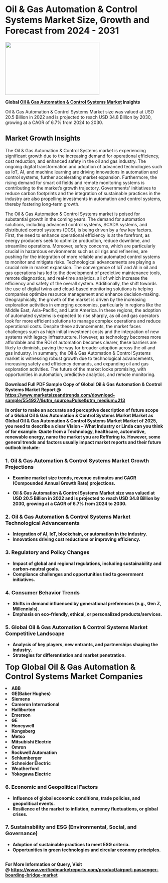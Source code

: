 <H1>Oil & Gas Automation & Control Systems Market Size, Growth and Forecast from 2024 - 2031</H1><img class="aligncenter size-medium wp-image-584254" src="https://thirdeyenews.in/wp-content/uploads/2024/09/Global-Market-Research-300x168.jpeg" alt="" width="300" height="168" /><p><strong>Global&nbsp;<a href="https://www.marketsizeandtrends.com/download-sample/554927/&amp;utm_source=Pulse&amp;utm_medium=213">Oil & Gas Automation & Control Systems Market</a> Insights</strong></p><p>Oil & Gas Automation & Control Systems Market size was valued at USD 20.5 Billion in 2022 and is projected to reach USD 34.8 Billion by 2030, growing at a CAGR of 6.7% from 2024 to 2030.</p><p><h2>Market Growth Insights</h2> <p>The Oil & Gas Automation & Control Systems market is experiencing significant growth due to the increasing demand for operational efficiency, cost reduction, and enhanced safety in the oil and gas industry. The ongoing digital transformation and adoption of advanced technologies such as IoT, AI, and machine learning are driving innovations in automation and control systems, further accelerating market expansion. Furthermore, the rising demand for smart oil fields and remote monitoring systems is contributing to the market’s growth trajectory. Governments' initiatives to reduce carbon footprints and the integration of sustainable practices in the industry are also propelling investments in automation and control systems, thereby fostering long-term growth.</p> <p><strong></strong></p> <p>The Oil & Gas Automation & Control Systems market is poised for substantial growth in the coming years. The demand for automation solutions, including advanced control systems, SCADA systems, and distributed control systems (DCS), is being driven by a few key factors. First, the need to enhance operational efficiency is at the forefront, as energy producers seek to optimize production, reduce downtime, and streamline operations. Moreover, safety concerns, which are particularly crucial in hazardous environments such as oil rigs and refineries, are pushing for the integration of more reliable and automated control systems to monitor and mitigate risks. Technological advancements are playing a crucial role in market expansion. The convergence of IoT and AI in oil and gas operations has led to the development of predictive maintenance tools, remote diagnostics, and real-time analytics, all of which increase the efficiency and safety of the overall system. Additionally, the shift towards the use of digital twins and cloud-based monitoring solutions is helping companies optimize resource management and enhance decision-making. Geographically, the growth of the market is driven by the increasing exploration activities in emerging economies, particularly in regions like the Middle East, Asia-Pacific, and Latin America. In these regions, the adoption of automated systems is expected to rise sharply, as oil and gas operators look for more efficient solutions to manage complex operations and reduce operational costs. Despite these advancements, the market faces challenges such as high initial investment costs and the integration of new systems with legacy infrastructure. However, as technology becomes more affordable and the ROI of automation becomes clearer, these barriers are likely to diminish, paving the way for broader adoption across the oil and gas industry. In summary, the Oil & Gas Automation & Control Systems market is witnessing robust growth due to technological advancements, increasing safety and efficiency demands, and expanding oil and gas exploration activities. The future of the market looks promising, with opportunities in automation, predictive analytics, and remote monitoring. <p><strong></p><p><span class=""><strong>Download Full PDF Sample Copy of Global Oil & Gas Automation & Control Systems Market Report</strong> @ <a href="https://www.marketsizeandtrends.com/download-sample/554927/&amp;utm_source=Pulse&amp;utm_medium=213" target="_blank">https://www.marketsizeandtrends.com/download-sample/554927/&amp;utm_source=Pulse&amp;utm_medium=213</a></span></p><p>In order to make an accurate and perceptive description of future scope of a Global&nbsp;Oil & Gas Automation & Control Systems Market Market as Global&nbsp;Oil & Gas Automation & Control Systems Market Market of 2025, you need to describe a clear Vision &ndash; What Industry or Linda can you think of for example: Quote from a Technology, healthcare, automotive, renewable energy, name the market you are Reffering to. However, some general trends and factors usually impact market reports and their future outlook include:</p><h3>1.&nbsp;<strong>Oil & Gas Automation & Control Systems Market Growth Projections</strong></h3><ul><li>Examine market size trends, revenue estimates and CAGR (Compounded Annual Growth Rate) projections.</li><li><p>Oil & Gas Automation & Control Systems Market size was valued at USD 20.5 Billion in 2022 and is projected to reach USD 34.8 Billion by 2030, growing at a CAGR of 6.7% from 2024 to 2030.</p></li></ul><h3>2.&nbsp;<strong>Oil & Gas Automation & Control Systems Market Technological Advancements</strong></h3><ul><li>Integration of AI, IoT, blockchain, or automation in the industry.</li><li>Innovations driving cost reductions or improving efficiency.</li></ul><h3>3.&nbsp;<strong>Regulatory and Policy Changes</strong></h3><ul><li>Impact of global and regional regulations, including sustainability and carbon-neutral goals.</li><li>Compliance challenges and opportunities tied to government initiatives.</li></ul><h3>4.&nbsp;<strong>Consumer Behavior Trends</strong></h3><ul><li>Shifts in demand influenced by generational preferences (e.g., Gen Z, Millennials).</li><li>Emphasis on eco-friendly, ethical, or personalized products/services.</li></ul><h3>5.&nbsp;<strong>Global Oil & Gas Automation & Control Systems Market Competitive Landscape</strong></h3><ul><li>Analysis of key players, new entrants, and partnerships shaping the industry.</li><li>Strategies for differentiation and market penetration.</li></ul><p data-pm-slice="1 1 []"><span style="color: inherit; font-family: inherit; font-size: 25px;">Top Global Oil & Gas Automation & Control Systems Market Companies</span></p><div class="" data-test-id=""><p><li>ABB</li><li> GE(Baker Hughes)</li><li> Siemens</li><li> Cameron International</li><li> Halliburton</li><li> Emerson</li><li> GE</li><li> Honeywell</li><li> Kongsberg</li><li> Metso</li><li> Mitsubishi Electric</li><li> Omron</li><li> Rockwell Automation</li><li> Schlumberger</li><li> Schneider Electric</li><li> Weatherford</li><li> Yokogawa Electric</li></p></div><h3>6.&nbsp;<strong>Economic and Geopolitical Factors</strong></h3><ul><li>Influence of global economic conditions, trade policies, and geopolitical events.</li><li>Resilience of the market to inflation, currency fluctuations, or global crises.</li></ul><h3>7.&nbsp;<strong>Sustainability and ESG (Environmental, Social, and Governance)</strong></h3><ul><li>Adoption of sustainable practices to meet ESG criteria.</li><li>Opportunities in green technologies and circular economy principles.</li></ul><h2><strong style="font-size: 14px;">For More Information or Query, Visit @&nbsp;</strong><a style="background-color: #ffffff; font-size: 14px;" href="https://www.marketsizeandtrends.com/report/oil-gas-automation-control-systems-market/" target="_blank">https://www.verifiedmarketreports.com/product/airport-passenger-boarding-bridge-market</a></h2>
